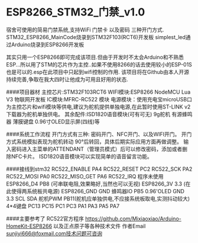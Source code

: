 # ESP8266_STM32_门禁_v1.0
宿舍可使用的简易门禁系统,支持WiFi 门禁卡 以及密码 三种开门方式.
STM32_ESP8266_MainCode烧录到STM32F103(RCT6)开发板
simplest_led通过Arduino烧录到ESP8266开发板

其实只用一个ESP8266即可完成该项目.但由于开发时不太会Arduino和不熟悉ESP...所以用了STM的芯片作为主控..如果不使用8266的话去使用较小的ESP-01S也是可以的.esp在此项目中只起到wifi控制的作用.
该项目将在Github由本人开源持续完善,争取在我大四时让他成为可用且好用的状态.

####项目器材
主控芯片:STM32F103RCT6
WIFI模块:ESP8266 NodeMCU Lua V3 物联网开发板
IC模块:MFRC-RC522 模块
电源模块：使用充电宝microUSB口为主控芯片和wifi模块等供电,建议为舵机提供单独电源,在此暂时使用ST-LINK v2下载器为舵机单独供电。
其余配件:ISD1820语音模块(可有可无) 9g舵机 有源蜂鸣器 薄膜键盘 0.96寸OLED显示屏(四线)等 

####系统工作流程
开门方式有三种: 密码开门、NFC开门、以及WIFI开门。
开门方式系统模拟表现为舵机转动 90°后转回，具体后期实际应用方面再做调整。
输入密码进入主菜单的ATTENDANT（管理员模式）后可以修改密码，添加或者删除NFC卡片。
ISD1820语音模块可以实现简单的语音留言功能。

####接线到stm32
RC522_ENABLE  	PA4
RC522_RESET 	PC2
RC522_SCK 	PA2
RC522_MOSI 	PA0
RC522_MISO_GET 	PA6
RC522_IRQ 	程序未使用
ESP8266_D4 	PB8 (可串联电阻,效果略好,当然也可以无视)
ESP8266_3V	3.3 (在此使得两系统板共电源)
ESP8266_GND	GND
蜂鸣器IO		PB5
0.96'OLED	GND 3.3 SCL SDA
舵机PWM		PB11(舵机应单独供电,不应接系统板取电,实测抖动较大)
4*4键盘		PC13 PC15 PC1 PC3 PA1 PA3 PA5 PA7 

####主要参考了
RC522官方程序
https://github.com/Mixiaoxiao/Arduino-HomeKit-ESP8266
以及正点原子等各种技术文件
作者Email sunjiyi666@foxmail.com技术问题可咨询
